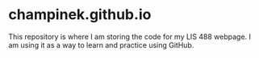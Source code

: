 # champinek.github.io
This repository is where I am storing the code for my LIS 488 webpage. I am using it as a way to learn and practice using GitHub.
